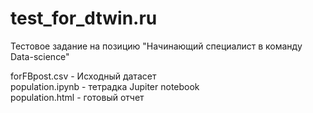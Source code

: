 # test_for_dtwin.ru  
Тестовое задание на позицию "Начинающий специалист в команду Data-science"
  
forFBpost.csv - Исходный датасет  
population.ipynb - тетрадка Jupiter notebook  
population.html - готовый отчет
